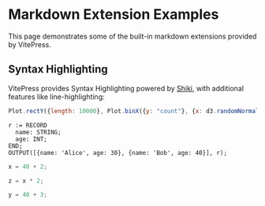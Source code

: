 # Markdown Extension Examples

This page demonstrates some of the built-in markdown extensions provided by VitePress.

## Syntax Highlighting

VitePress provides Syntax Highlighting powered by [Shiki](https://github.com/shikijs/shiki), with additional features like line-highlighting:

```js
Plot.rectY({length: 10000}, Plot.binX({y: "count"}, {x: d3.randomNormal()})).plot();
```


```ecl
r := RECORD
  name: STRING;
  age: INT;
END;
OUTPUT([{name: 'Alice', age: 30}, {name: 'Bob', age: 40}], r);
```


```js echo
x = 40 + 2;
```

```js echo
z = x * 2;
```

```js run=false
y = 40 + 3;
```
